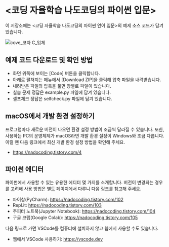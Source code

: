 # <코딩 자율학습 나도코딩의 파이썬 입문> 

이 저장소에는 <코딩 자율학습 나도코딩의 파이썬 언어 입문>의 예제 소스 코드가 담겨 있습니다.

![cove_코자 C_입체](https://user-images.githubusercontent.com/6995518/192201814-29976aa2-b923-4155-abe6-8367cdc1519b.png)

## 예제 코드 다운로드 및 확인 방법

- 화면 위쪽에 보이는 [Code] 버튼을 클릭합니다.
- 아래로 펼쳐지는 메뉴에서 [Download ZIP]을 클릭해 압축 파일을 내려받습니다. 
- 내려받은 파일의 압축을 풀면 장별로 파일이 있습니다.  
- 실습 문제 정답은 example.py 파일에 담겨 있습니다.
- 셀프체크 정답은 selfcheck.py 파일에 담겨 있습니다.

## macOS에서 개발 환경 설정하기

프로그램마다 새로운 버전이 나오면 환경 설정 방법이 조금씩 달라질 수 있습니다.
또한, 사용하는 PC의 운영체제가 macOS라면 개발 환경 설정이 Windows와 조금 다릅니다. 이럴 땐 다음 링크에서 최신 개발 환경 설정 방법을 확인해 주세요.
- https://nadocoding.tistory.com/4


## 파이썬 에디터
파이썬에서 사용할 수 있는 유용한 에디터 몇 가지를 소개합니다. 버전이 변경되는 경우를 고려해 사용 방법은 별도 페이지에서 다루니 다음 링크를 참고해 주세요.
- 파이참(PyCharm): https://nadocoding.tistory.com/102
- Repl.it: https://nadocoding.tistory.com/103
- 주피터 노트북(Jupyter Notebook): https://nadocoding.tistory.com/104
- 구글 코랩(Google Colab): https://nadocoding.tistory.com/105

다음 링크로 가면 VSCode를 컴퓨터에 설치하지 않고 웹에서 사용할 수도 있습니다.
- 웹에서 VSCode 사용하기: https://vscode.dev




